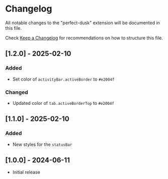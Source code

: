 # Changelog

All notable changes to the "perfect-dusk" extension will be documented in this file.

Check [Keep a Changelog](https://keepachangelog.com/) for recommendations on how to structure this file.

## [1.2.0] - 2025-02-10

### Added

- Set color of `activityBar.activeBorder` to `#e2004f`

### Changed

- Updated color of `tab.activeBorderTop` to `#e2004f`

## [1.1.0] - 2025-02-10

### Added

- New styles for the `statusBar`

## [1.0.0] - 2024-06-11

- Initial release
